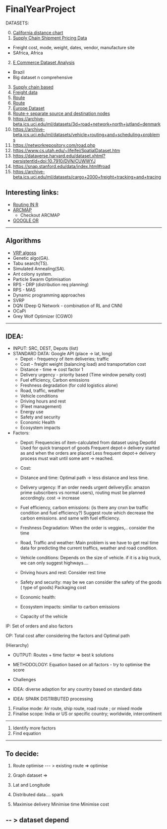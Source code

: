 # FinalYearProject
DATASETS:

0. [California distance chart](https://mileagemath.com/distance/california)
1. [Supply Chain Shipment Pricing Data](https://www.kaggle.com/divyeshardeshana/supply-chain-shipment-pricing-data)  
  - Freight cost, mode, weight, dates, vendor, manufacture site
  - SAfrica, Africa
2. [E Commerce Dataset Analysis](https://www.kaggle.com/gsdeepakkumar/e-commerce-dataset-analysis/data?select=olist_order_payments_dataset.csv)
  - Brazil
  - Big dataset n comprehensive
3. [Supply chain based](https://data.world/search?q=supply+chain)
4. [Freight data](https://data.world/datasets/freight)
5. [Route](https://www.kaggle.com/open-flights/flight-route-database)
6. [Route](https://openflights.org/data.html)
7. [Europe Dataset](https://github.com/jwang0306/vehicle-routing-problem/tree/master/data)
8. [Route-> separate source and destination nodes](https://github.com/tejasvi/routero/tree/master/data)
9. https://archive-beta.ics.uci.edu/ml/datasets/3d+road+network+north+jutland+denmark
10. https://archive-beta.ics.uci.edu/ml/datasets/vehicle+routing+and+scheduling+problems
11. https://networkrepository.com/road.php
12. https://www.cs.utah.edu/~lifeifei/SpatialDataset.htm
13. https://dataverse.harvard.edu/dataset.xhtml?persistentId=doi:10.7910/DVN/CUWWYJ
14. https://snap.stanford.edu/data/index.html#road
15. https://archive-beta.ics.uci.edu/ml/datasets/cargo+2000+freight+tracking+and+tracing



## Interesting links:
- [Routing IN R](https://www.kaggle.com/sebastianodiluozzo/route-dataset-and-code?select=MappingRoutes.R)
- [ARCMAP](https://desktop.arcgis.com/en/arcmap/latest/extensions/network-analyst/exercise-3-finding-the-best-route-using-a-network-dataset.htm)
  - Checkout ARCMAP
- [GOOGLE OR](https://www.google.com/url?sa=t&rct=j&q=&esrc=s&source=web&cd=&cad=rja&uact=8&ved=2ahUKEwjEq7nzwaPyAhXS4jgGHbNlBpwQjBAwAnoECBcQAQ&url=https%3A%2F%2Fdevelopers.google.com%2Foptimization%2Frouting%2Frouting_options&usg=AOvVaw01QKtOiYWb65TzGau573cq)
---
## Algorithms
- [VRP algoss](https://neo.lcc.uma.es/vrp/solution-methods/)
- Genetic algo(GA).
- Tabu search(TS).
- Simulated Annealing(SA).
- Ant colony system.
- Particle Swarm Optimisation 
- RPS - DRP (distribution req planning)
- RPS - MAS 
- Dynamic programming approaches
- SVRP
- DQN (Deep Q Network - combination of RL and CNN)
- OCaPi
- Grey Wolf Optimizer (CGWO)



---
## IDEA:
- INPUT: SRC, DEST, Depots (list)
- STANDARD DATA: Google API (place -> lat, long)
    - Depot - frequency of item deliveries; traffic
    - Cost  - freight weight (balancing load) and transportation cost
    - Distance - time => cost factor 1
    - Delivery urgency - priority based (Time window penalty cost)
    - Fuel efficiency, Carbon emissions
    - Freshness degradation (for cold logistics alone)
    - Road, traffic, weather
    - Vehicle conditions
    - Driving hours and rest
    - (Fleet management)
    - Energy use
    - Safety and security
    - Economic Health
    - Ecosystem impacts
 - Factors:  
    - Depot:
        Frequencies of item-calculated from dataset using DepotId
        Used for quick transport of goods
        Frequent depot-> delivery started as and when the orders are placed
        Less frequent depot-> delivery process must wait until some amt -> reached.

    - Cost:


    - Distance and time:
          Optimal path -> less distance and less time.

    - Delivery urgency:
          If an order needs urgent delivery(Ex: amazon prime subscribers vs normal users),
          routing must be planned accordingly. cost -> increase


    - Fuel efficiency, carbon emissions:
          (is there any cnxn bw traffic condition and fuel efficiency?)
          Suggest route which decrease the carbon emissions.
          and same with fuel efficiency.

    - Freshness Degradation:
          When the order is veggies,..
          consider the time

    - Road, Traffic and weather:
          Main problem is we have to get real time data for predicting the current traffics, weather and road condition.

    - Vehicle conditions:
          Depends on the size of vehicle. if it is a big truck, we can only suggest highways....

    - Driving hours and rest:
          Consider rest time

     - Safety and security:
          may be we can consider the safety of the goods ( type of goods)
          Packaging cost 

     - Economic health:
     - Ecosystem impacts:
          similiar to carbon emissions

     - Capacity of the vehicle


IP:
Set of orders
and also factors

OP:
Total cost after considering the factors and
Optimal path

(Hierarchy)


- OUTPUT: Routes + time factor => best k solutions
- METHODOLOGY: Equation based on all factors - try to optimise the score 

- Challenges 
- IDEA: diverse adaption for any country based on standard data
- IDEA: SPARK DISTRIBUTED processing 
1. Finalise mode: Air route, ship route, road route ; or mixed mode
2. Finalise scope: India or US or specific country; 
worldwide, intercontinent


---
1. Identify more factors 
2. Find equation


---


## To decide:
1. Route optimise --- > existing route => optimise
2. Graph dataset => 
3. Lat and Longitude
3. Distributed data.... spark

4. Maximise delivery
Minimise time
Minimise cost

-- > dataset depend
---


